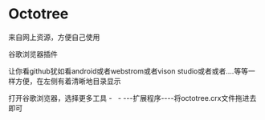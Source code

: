 # Octotree
来自网上资源，方便自己使用

谷歌浏览器插件

让你看github犹如看android或者webstrom或者vison studio或者或者....等等一样方便，在左侧有着清晰地目录显示

打开谷歌浏览器，选择更多工具 -   -  ---扩展程序----将octotree.crx文件拖进去即可
